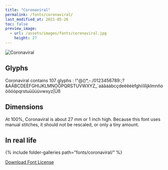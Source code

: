 ```yaml
---
title: "Coronaviral"
permalink: /fonts/coronaviral/
last_modified_at: 2021-05-26
toc: false
preview_image:
  - url: /assets/images/fonts/coronaviral.jpg
    height: 27
---
```

![Coronaviral](/assets/images/fonts/coronaviral.jpg)

## Glyphs

Coronaviral contains 107 glyphs :
!"@()*,-./0123456789:;?&AÄBCDEÈFGHIJKLMNOÖPQRSTUVWXYZ\_`aäâáàbcçdeëêéèfghiïîíìjklmnñoöôóòpqrstuüûúùvwxyz|Üß

## Dimensions
At 100%, Coronaviral  is about  27 mm or 1 inch high.
Because this font uses manual stitches, it should not be rescaled, or only a tiny amount.


## In real life

{% include folder-galleries path="fonts/coronaviral/" %}

[Download Font License](https://github.com/inkstitch/inkstitch/tree/main/fonts/coronaviral/LICENSE)

